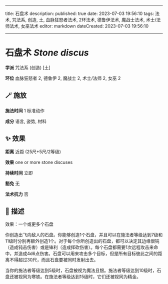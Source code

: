 
---
title: 石盘术
description: 
published: true
date: 2023-07-03 19:56:10
tags: 法术, 咒法系, 创造, 土, 血脉狂怒者法术, 2环法术, 德鲁伊法术, 魔战士法术, 术士/法师法术, 女巫法术
editor: markdown
dateCreated: 2023-07-03 19:56:10

---

# **石盘术** *Stone discus*

**学派** 咒法系 (创造) \[土\] 

**环位** 血脉狂怒者 2, 德鲁伊 2, 魔战士 2, 术士/法师 2, 女巫 2

## 🪄 施放

**施法时间** 1 标准动作

**成分** 语言, 姿势, 材料

## ✨ 效果  

**距离** 近距 (25尺+5尺/2等级) 

**效果** one or more stone discuses 

**持续时间** 立即 

**豁免** 无

**法术抗力** 否

## 📖 描述

效果：一个或更多个石盘

你创造出飞向敌人的石盘。你能够创造1个石盘，并且可以在施法者等级达到7级和11级时分别再额外创造1个。对于每个你所创造出的石盘，都可以决定其边缘很钝（造成钝击伤害）或是锋利（造成挥砍伤害）。每个石盘都需要1次远程攻击来命中，并造成4d6点伤害。石盘可以用来攻击多个目标，但是所有目标彼此之间的距离不得超过30尺，而且石盘要被同时发射出去。

当你的施法者等级达到5级时，石盘被视为魔法且银。施法者等级达到10级时，石盘还被视同为寒铁。在施法者等级达到15级时，它们还被视同为精金。
    